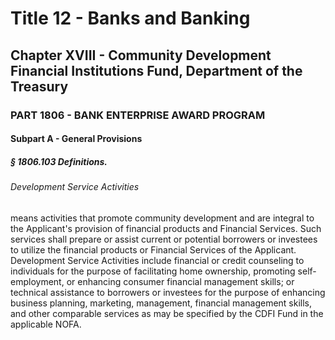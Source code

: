 
# Title 12 - Banks and Banking
## Chapter XVIII - Community Development Financial Institutions Fund, Department of the Treasury
### PART 1806 - BANK ENTERPRISE AWARD PROGRAM
#### Subpart A - General Provisions
##### § 1806.103 Definitions.
###### Development Service Activities

means activities that promote community development and are integral to the Applicant's provision of financial products and Financial Services. Such services shall prepare or assist current or potential borrowers or investees to utilize the financial products or Financial Services of the Applicant. Development Service Activities include financial or credit counseling to individuals for the purpose of facilitating home ownership, promoting self-employment, or enhancing consumer financial management skills; or technical assistance to borrowers or investees for the purpose of enhancing business planning, marketing, management, financial management skills, and other comparable services as may be specified by the CDFI Fund in the applicable NOFA.
